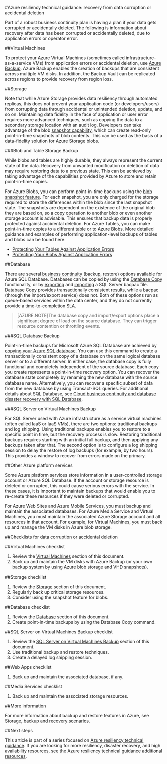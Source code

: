 <properties
   pageTitle="Resiliency technical guidance for recovering from data corruption or accidental deletion | Microsoft Azure"
   description="Article on understanding how to recover from data corruption of data or accidental data deletion to and designing resilient, highly available, fault tolerant applications as well as planning for disaster recovery"
   services=""
   documentationCenter="na"
   authors="adamglick"
   manager="hongfeig"
   editor=""/>

<tags
   ms.service="resiliency"
   ms.devlang="na"
   ms.topic="article"
   ms.tgt_pltfrm="na"
   ms.workload="na"
   ms.date="05/13/2016"
   ms.author="patw;jroth;aglick"/>

#Azure resiliency technical guidance: recovery from data corruption or accidental deletion

Part of a robust business continuity plan is having a plan if your data gets corrupted or accidentally deleted. The following is information about recovery after data has been corrupted or accidentally deleted, due to application errors or operator error.

##Virtual Machines

To protect your Azure Virtual Machines (sometimes called infrastructure-as-a-service VMs) from application errors or accidental deletion, use [Azure Backup](https://azure.microsoft.com/services/backup/). Azure Backup enables the creation of backups that are consistent across multiple VM disks. In addition, the Backup Vault can be replicated across regions to provide recovery from region loss.

##Storage

Note that while Azure Storage provides data resiliency through automated replicas, this does not prevent your application code (or developers/users) from corrupting data through accidental or unintended deletion, update, and so on. Maintaining data fidelity in the face of application or user error requires more advanced techniques, such as copying the data to a secondary storage location with an audit log. Developers can take advantage of the blob [snapshot capability](https://msdn.microsoft.com/library/azure/ee691971.aspx), which can create read-only point-in-time snapshots of blob contents. This can be used as the basis of a data-fidelity solution for Azure Storage blobs.

###Blob and Table Storage Backup

While blobs and tables are highly durable, they always represent the current state of the data. Recovery from unwanted modification or deletion of data may require restoring data to a previous state. This can be achieved by taking advantage of the capabilities provided by Azure to store and retain point-in-time copies.

For Azure Blobs, you can perform point-in-time backups using the [blob snapshot feature](https://msdn.microsoft.com/library/ee691971.aspx). For each snapshot, you are only charged for the storage required to store the differences within the blob since the last snapshot state. The snapshots are dependent on the existence of the original blob they are based on, so a copy operation to another blob or even another storage account is advisable. This ensures that backup data is properly protected against accidental deletion. For Azure Tables, you can make point-in-time copies to a different table or to Azure Blobs. More detailed guidance and examples of performing application-level backups of tables and blobs can be found here:

  * [Protecting Your Tables Against Application Errors](https://blogs.msdn.microsoft.com/windowsazurestorage/2010/05/03/protecting-your-tables-against-application-errors/)
  * [Protecting Your Blobs Against Application Errors](https://blogs.msdn.microsoft.com/windowsazurestorage/2010/04/29/protecting-your-blobs-against-application-errors/)

##Database

There are several [business continuity](../sql-database/sql-database-business-continuity.md) (backup, restore) options available for Azure SQL Database. Databases can be copied by using the [Database Copy](../sql-database/sql-database-copy.md) functionality, or by  [exporting](../sql-database/sql-database-export.md) and [importing](https://msdn.microsoft.com/library/hh710052.aspx) a SQL Server bacpac file. Database Copy provides transactionally consistent results, while a bacpac (through the import/export service) does not. Both of these options run as queue-based services within the data center, and they do not currently provide a time-to-completion SLA.

>[AZURE.NOTE]The database copy and import/export options place a significant degree of load on the source database. They can trigger resource contention or throttling events.

###SQL Database Backup

Point-in-time backups for Microsoft Azure SQL Database are achieved by [copying your Azure SQL database](../sql-database/sql-database-copy.md). You can use this command to create a transactionally consistent copy of a database on the same logical database server or to a different server. In either case, the database copy is fully functional and completely independent of the source database. Each copy you create represents a point-in-time recovery option. You can recover the database state completely by renaming the new database with the source database name. Alternatively, you can recover a specific subset of data from the new database by using Transact-SQL queries. For additional details about SQL Database, see [Cloud business continuity and database disaster recovery with SQL Database](../sql-database/sql-database-business-continuity.md).

###SQL Server on Virtual Machines Backup

For SQL Server used with Azure infrastructure as a service virtual machines (often called IaaS or IaaS VMs), there are two options: traditional backups and log shipping. Using traditional backups enables you to restore to a specific point in time, but the recovery process is slow. Restoring traditional backups requires starting with an initial full backup, and then applying any backups taken after that. The second option is to configure a log shipping session to delay the restore of log backups (for example, by two hours). This provides a window to recover from errors made on the primary.

##Other Azure platform services

Some Azure platform services store information in a user-controlled storage account or Azure SQL Database. If the account or storage resource is deleted or corrupted, this could cause serious errors with the service. In these cases, it is important to maintain backups that would enable you to re-create these resources if they were deleted or corrupted.

For Azure Web Sites and Azure Mobile Services, you must backup and maintain the associated databases. For Azure Media Service and Virtual Machines, you must maintain the associated Azure Storage account and all resources in that account. For example, for Virtual Machines, you must back up and manage the VM disks in Azure blob storage.

##Checklists for data corruption or accidental deletion

##Virtual Machines checklist
  1. Review the [Virtual Machines](#virtual-machines) section of this document.
  2. Back up and maintain the VM disks with Azure Backup (or your own backup system by using Azure blob storage and VHD snapshots).

##Storage checklist
  1. Review the [Storage](#storage) section of this document.
  2. Regularly back up critical storage resources.
  3. Consider using the snapshot feature for blobs.

##Database checklist
  1. Review the [Database](#database) section of this document.
  2. Create point-in-time backups by using the Database Copy command.

##SQL Server on Virtual Machines Backup checklist
  1. Review the [SQL Server on Virtual Machines Backup](#sql-server-on-virtual-machines-backup) section of this document.
  2. Use traditional backup and restore techniques.
  3. Create a delayed log shipping session.

##Web Apps checklist
  1. Back up and maintain the associated database, if any.

##Media Services checklist
  1. Back up and maintain the associated storage resources.

##More information

For more information about backup and restore features in Azure, see [Storage, backup and recovery scenarios](https://azure.microsoft.com/documentation/scenarios/storage-backup-recovery/).

##Next steps

This article is part of a series focused on [Azure resiliency technical guidance](./resiliency-technical-guidance.md). If you are looking for more resiliency, disaster recovery, and high availability resources, see the Azure resiliency technical guidance [additional resources](./resiliency-technical-guidance.md#additional-resources).
